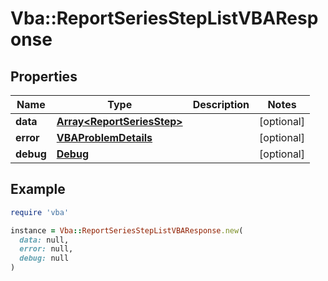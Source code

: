# Vba::ReportSeriesStepListVBAResponse

## Properties

| Name | Type | Description | Notes |
| ---- | ---- | ----------- | ----- |
| **data** | [**Array&lt;ReportSeriesStep&gt;**](ReportSeriesStep.md) |  | [optional] |
| **error** | [**VBAProblemDetails**](VBAProblemDetails.md) |  | [optional] |
| **debug** | [**Debug**](Debug.md) |  | [optional] |

## Example

```ruby
require 'vba'

instance = Vba::ReportSeriesStepListVBAResponse.new(
  data: null,
  error: null,
  debug: null
)
```

